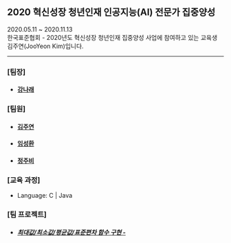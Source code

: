 ## 2020 혁신성장 청년인재 인공지능(AI) 전문가 집중양성
2020.05.11 ~ 2020.11.13 <br>
한국표준협회 - 2020년도 혁신성장 청년인재 집중양성 사업에 참여하고 있는 교육생 김주연(JooYeon Kim)입니다. <br>
<hr>
<h3>[팀장]</h3>
<ul>
  <li>
    <h4><a href = "https://github.com/kang-hana" >강나래</a></h4>
  </li>
  </ul>
  <h3>[팀원]</h3>
  <ul>
  <li>
    <h4><a href="https://github.com/jysaa5">김주연</a></h4>
  </li>
    <li>
    <h4><a href="https://github.com/SeongHwan-Lim">임성환</a></h4>
  </li>
    <li>
    <h4><a href="https://github.com/JoobeeJung">정주비</a></h4>
  </li>
  </ul>
<h3>[교육 과정]</h3>
<ul>
  <li> Language: C | Java </li>
  </ul>
<h3>[팀 프로젝트]</h3>
<ul>
  <li><h5><a href="https://github.com/jysaa5/KSA_AI/blob/master/C_Language/KJY_20200515/20200515_TeamProject.c">최대값/최소값/평균값/표준편차 함수 구현 - </a></h5></li>
  </ul>
